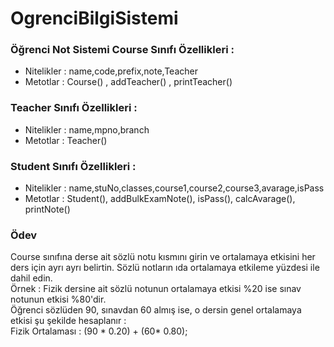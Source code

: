 # OgrenciBilgiSistemi
### Öğrenci Not Sistemi Course Sınıfı Özellikleri :  
* Nitelikler : name,code,prefix,note,Teacher 
* Metotlar : Course() , addTeacher() , printTeacher() 
### Teacher Sınıfı Özellikleri :  
* Nitelikler : name,mpno,branch 
* Metotlar : Teacher() 
### Student Sınıfı Özellikleri :  
* Nitelikler : name,stuNo,classes,course1,course2,course3,avarage,isPass 
* Metotlar : Student(), addBulkExamNote(), isPass(), calcAvarage(), printNote() 
### Ödev
Course sınıfına derse ait sözlü notu kısmını girin ve ortalamaya etkisini her ders için ayrı ayrı belirtin. Sözlü notların ıda ortalamaya etkileme yüzdesi ile dahil edin.  
Örnek : Fizik dersine ait sözlü notunun ortalamaya etkisi %20 ise sınav notunun etkisi %80'dir.  
Öğrenci sözlüden 90, sınavdan 60 almış ise, o dersin genel ortalamaya etkisi şu şekilde hesaplanır :  
Fizik Ortalaması : (90 * 0.20) + (60* 0.80);

